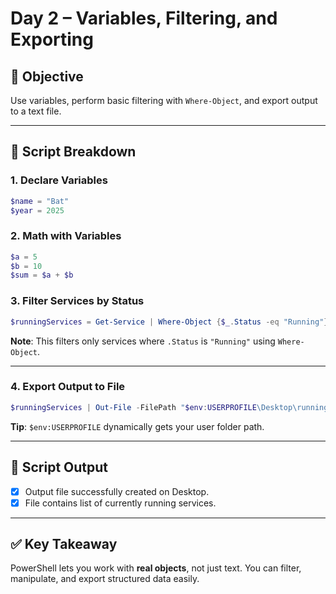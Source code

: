 # Day 2 – Variables, Filtering, and Exporting

## 🧠 Objective
Use variables, perform basic filtering with `Where-Object`, and export output to a text file.

---

## 📜 Script Breakdown

### 1. Declare Variables
```powershell
$name = "Bat"
$year = 2025
```

### 2. Math with Variables
```powershell
$a = 5
$b = 10
$sum = $a + $b
```

### 3. Filter Services by Status
```powershell
$runningServices = Get-Service | Where-Object {$_.Status -eq "Running"}
```
**Note**: This filters only services where `.Status` is `"Running"` using `Where-Object`.

---

### 4. Export Output to File
```powershell
$runningServices | Out-File -FilePath "$env:USERPROFILE\Desktop\running_services.txt"
```
**Tip**: `$env:USERPROFILE` dynamically gets your user folder path.

---

## 🧪 Script Output
- [x] Output file successfully created on Desktop.
- [x] File contains list of currently running services.

---

## ✅ Key Takeaway
PowerShell lets you work with **real objects**, not just text. You can filter, manipulate, and export structured data easily.
